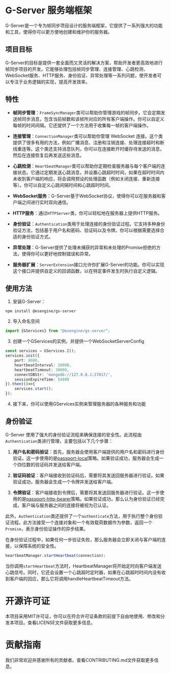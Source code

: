 # G-Server 服务端框架

G-Server是一个专为帧同步项目设计的服务端框架，它提供了一系列强大的功能和工具，使得你可以更方便地创建和维护你的服务器。

## 项目目标

G-Server的目标是提供一套全面而又灵活的解决方案，帮助开发者更高效地进行帧同步项目的开发。它能够处理包括帧同步管理、连接管理、心跳检测、WebSocket服务、HTTP服务、身份验证、异常处理等一系列问题，使开发者可以专注于业务逻辑的实现，提高开发效率。

## 特性

- **帧同步管理**：`FrameSyncManager`类可以帮助你管理游戏的帧同步。它会定期发送帧同步消息，包含当前帧数和该帧所对应的所有客户端操作。你可以自定义每帧的时间间隔。它还提供了一个方法用于收集每一帧的客户端操作。

- **连接管理**：`ConnectionManager`类可以帮助你管理 WebSocket 连接。这个类提供了很多有用的方法，例如广播消息、注册和注销连接、处理连接超时和断线重连等。这个类还支持消息队列，你可以在连接断开时缓存待发送的消息，然后在连接恢复后再发送这些消息。

- **心跳检测**：`HeartbeatManager`类可以帮助你定期检查服务器与每个客户端的连接状态。它通过定期发送心跳消息，并设置心跳超时时间，如果在超时时间内未收到客户端的响应，将会调用预设的处理函数（例如关闭连接、重新连接等）。你可以自定义心跳间隔时间和心跳超时时间。

- **WebSocket服务**：G-Server基于WebSocket协议，使得你可以在服务器和客户端之间进行实时双向通信。

- **HTTP服务**：通过`HTTPServer`类，你可以轻松地在服务器上提供HTTP服务。

- **身份验证**：`Authentication`类用于处理连接的身份验证过程。它支持多种身份验证方法，包括基于用户名和密码、验证码以及令牌。你可以根据需要选择合适的身份验证方式。

- **异常处理**：G-Server提供了处理未捕获的异常和未处理的Promise拒绝的方法，使得你可以更好地控制错误和异常。

- **服务器扩展**：`ServerExtension`接口允许你扩展G-Server的功能。你可以实现这个接口并提供自定义的回调函数，以在特定事件发生时执行自定义逻辑。

## 使用方法

1. 安装G-Server：
```
npm install @esengine/gs-server
```

2. 导入命名空间
```ts
import {GServices} from "@esengine/gs-server";
```

3. 创建一个GServices的实例，并提供一个WebSocketServerConfig

```ts
const services = GServices.I();
services.init({
    port: 8080,
    heartbeatInterval: 10000,
    heartbeatTimeout: 30000,
    connectDBStr: 'mongodb://127.0.0.1:27017/',
    sessionExpireTime: 54000
}).then(()=>{
    services.start();
});
```

4. 接下来，你可以使用GServices实例来管理服务器的各种服务和功能


## 身份验证

G-Server 使用了强大的身份验证流程来确保连接的安全性。此流程由`Authentication`类进行管理，主要包括以下几个步骤：

1. **用户名和密码验证**：首先，服务器会使用客户端提供的用户名和密码进行身份验证。这一步使用的是[passport-local](https://www.npmjs.com/package/passport-local)策略。如果验证成功，服务器会生成一个四位数的验证码并发送给客户端。

2. **验证码验证**：客户端接收到验证码后，需要将其发送回服务器进行验证。如果验证成功，服务器会生成一个令牌并发送给客户端。

3. **令牌验证**：客户端接收到令牌后，需要将其发送回服务器进行验证。这一步使用的是[passport-http-bearer](https://www.npmjs.com/package/passport-http-bearer)策略。如果验证成功，那么认为身份验证已经完成，客户端与服务器之间的连接将被视为已认证。

此外，`Authentication`类还提供了一个`authenticate`方法，用于执行整个身份验证流程。此方法接受一个连接对象和一个有效载荷数据作为参数，返回一个`Promise`，表示身份验证操作的异步结果。

在身份验证过程中，如果任何一步验证失败，那么服务器会立即关闭与客户端的连接，以保障系统的安全性。


```ts
heartbeatManager.startHeartbeat(connection);
```
当你调用`startHeartbeat`方法时，HeartbeatManager将开始定时向客户端发送心跳信号。同时，它还会设置一个心跳超时定时器，如果在心跳超时时间内没有收到客户端的回应，那么它将调用handleHeartbeatTimeout方法。

# 开源许可证
本项目采用MIT许可证，你可以在符合许可证条款的前提下自由地使用、修改和分发本项目。查看LICENSE文件获取更多信息。

# 贡献指南
我们非常欢迎并感谢所有的贡献者。查看CONTRIBUTING.md文件获取更多信息。